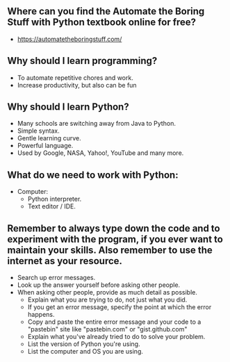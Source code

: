 ## Where can you find the Automate the Boring Stuff with Python textbook online for free?
- https://automatetheboringstuff.com/

## Why should I learn programming?
- To automate repetitive chores and work.
- Increase productivity, but also can be fun

## Why should I learn Python?
- Many schools are switching away from Java to Python.
- Simple syntax.
- Gentle learning curve.
- Powerful language.
- Used by Google, NASA, Yahoo!, YouTube and many more.

## What do we need to work with Python:
- Computer:
    - Python interpreter.
    - Text editor / IDE.

## Remember to always type down the code and to experiment with the program, if you ever want to maintain your skills. Also remember to use the internet as your resource.
- Search up error messages.
- Look up the answer yourself before asking other people.
- When asking other people, provide as much detail as possible.
    - Explain what you are trying to do, not just what you did.
    - If you get an error message, specify the point at which the error happens.
    - Copy and paste the entire error message and your code to a "pastebin" site like "pastebin.com" or
    "gist.github.com"
    - Explain what you've already tried to do to solve your problem.
    - List the version of Python you're using.
    - List the computer and OS you are using.